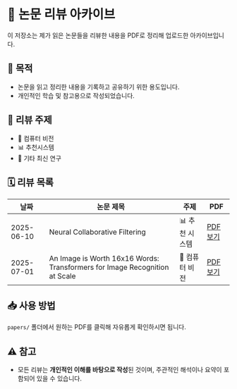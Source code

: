 # 🧠 논문 리뷰 아카이브

이 저장소는 제가 읽은 논문들을 리뷰한 내용을 PDF로 정리해 업로드한 아카이브입니다.

## 📌 목적

- 논문을 읽고 정리한 내용을 기록하고 공유하기 위한 용도입니다.  
- 개인적인 학습 및 참고용으로 작성되었습니다.

## 🧾 리뷰 주제

- 🧠 컴퓨터 비전    
- 📊 추천시스템   
- 🔬 기타 최신 연구  

## 🗓️ 리뷰 목록

| 날짜       | 논문 제목 | 주제 | PDF |
|------------|-----------|------|-----|
| 2025-06-10 | Neural Collaborative Filtering | 📊 추천 시스템 | [PDF 보기](paper/Neural%20Collaborative%20Filtering.pdf) |
| 2025-07-01 | An Image is Worth 16x16 Words: Transformers for Image Recognition at Scale | 🧠 컴퓨터 비전 | [PDF 보기](paper/An%20Image%20is%20Worth%2016x16%20Words.pdf) |



## 📥 사용 방법

`papers/` 폴더에서 원하는 PDF를 클릭해 자유롭게 확인하시면 됩니다.

## ⚠️ 참고

- 모든 리뷰는 **개인적인 이해를 바탕으로 작성**된 것이며, 주관적인 해석이나 요약이 포함되어 있을 수 있습니다.
